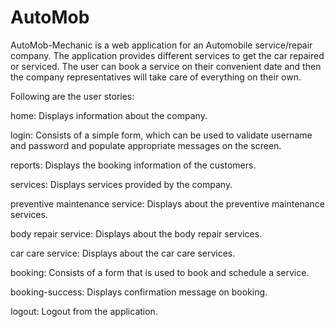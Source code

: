 # AutoMob

AutoMob-Mechanic is a web application for an Automobile service/repair company. The application provides different services to get the car repaired or serviced. The user can book a service on their convenient date and then the company representatives will take care of everything on their own.

Following are the user stories: 

home: Displays information about the company.

login: Consists of a simple form, which can be used to validate username and password and populate appropriate messages on the screen.

reports: Displays the booking information of the customers.

services: Displays services provided by the company.

preventive maintenance service: Displays about the preventive maintenance services.

body repair service: Displays about the body repair services.

car care service: Displays about the car care services.

booking: Consists of a form that is used to book and schedule a service.

booking-success: Displays confirmation message on booking.

logout: Logout from the application.
